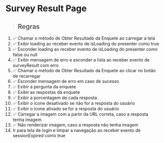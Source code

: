 # Survey Result Page

> ## Regras

1. ✅ Chamar o método de Obter Resultado da Enquete ao carregar a tela
2. ✅ Exibir loading ao receber evento de isLoading do presenter como true
3. ✅ Esconder loading ao receber evento de isLoading do presenter como false ou null
4. ✅ Exibir mensagem de erro e esconder a lista ao receber evento de surveyResult com erro
5. ✅ Chamar o método de Obter Resultado da Enquete ao clicar no botão de recarregar
6. ✅ Esconder mensagem de erro em caso de sucesso
7. ✅ Exibir a pergunta da enquete
8. ✅ Exibir as respostas da enquete
9. ✅ Exibir a porcentagem de cada resposta
10. ✅ Exibir o ícone desativado se não for a resposta do usuário
11. ✅ Exibir o ícone ativado se for a resposta do usuário
12. ✅ Carregar a imagem com a partir da URL correta, caso a resposta tenha imagem
13. ✅ Não renderizar imagem, caso a resposta não tenha imagem
14. Ir para tela de login e limpar a navegação ao receber evento de sessionExpired como true
